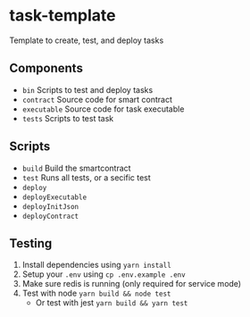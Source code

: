 # task-template
Template to create, test, and deploy tasks

## Components

- `bin` Scripts to test and deploy tasks
- `contract` Source code for smart contract
- `executable` Source code for task executable
- `tests` Scripts to test task

## Scripts

- `build` Build the smartcontract
- `test` Runs all tests, or a secific test
- `deploy`
- `deployExecutable`
- `deployInitJson`
- `deployContract`

## Testing

1. Install dependencies using `yarn install`
2. Setup your `.env` using `cp .env.example .env`
3. Make sure redis is running (only required for service mode)
4. Test with node `yarn build && node test`
    - Or test with jest `yarn build && yarn test`
